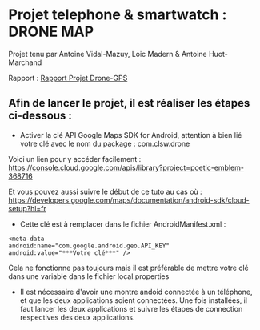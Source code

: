 # Projet telephone & smartwatch : DRONE MAP

Projet tenu par Antoine Vidal-Mazuy, Loic Madern & Antoine Huot-Marchand

Rapport : [Rapport Projet Drone-GPS](./Rapport%Projet%Drone-GPS.pdf)

## Afin de lancer le projet, il est réaliser les étapes ci-dessous :

- Activer la clé API Google Maps SDK for Android, attention à bien lié votre clé avec le nom du package : com.clsw.drone
  
Voici un lien pour y accéder facilement : https://console.cloud.google.com/apis/library?project=poetic-emblem-368716

Et vous pouvez aussi suivre le début de ce tuto au cas où : https://developers.google.com/maps/documentation/android-sdk/cloud-setup?hl=fr 

- Cette clé est à remplacer dans le fichier AndroidManifest.xml : 

 ```
<meta-data
android:name="com.google.android.geo.API_KEY"
android:value="***Votre clé***" />
```

Cela ne fonctionne pas toujours mais il est préférable de mettre votre clé dans une variable dans le fichier local.properties

- Il est nécessaire d'avoir une montre andoid connectée à un téléphone, et que les deux applications soient connectées. Une fois installées, il faut lancer les deux applications et suivre les étapes de connection respectives des deux applications.




